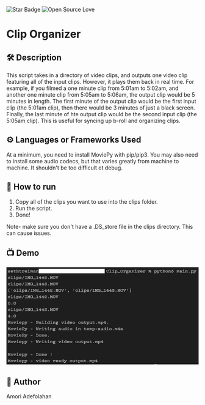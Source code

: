 <!--Please do not remove this part-->
![Star Badge](https://img.shields.io/static/v1?label=%F0%9F%8C%9F&message=If%20Useful&style=style=flat&color=BC4E99)
![Open Source Love](https://badges.frapsoft.com/os/v1/open-source.svg?v=103)

# Clip Organizer

<!--An image is an illustration for your project, the tip here is using your sense of humour as much as you can :D 

You can copy paste my markdown photo insert as following:
<p align="center">
<img src="your-source-is-here" width=40% height=40%>
-->

## 🛠️ Description
<!--Remove the below lines and add yours -->
This script takes in a directory of video clips, and outputs one video clip featuring all of the input clips. However, it plays them back in real time. For example, if you filmed a one minute clip from 5:01am to 5:02am, and another one minute clip from 5:05am to 5:06am, the output clip would be 5 minutes in length. The first minute of the output clip would be the first input clip (the 5:01am clip), then there would be 3 minutes of just a black screen. Finally, the last minute of hte output clip would be the second input clip (the 5:05am clip). This is useful for syncing up b-roll and organizing clips. 

## ⚙️ Languages or Frameworks Used
<!--Remove the below lines and add yours -->
At a minimum, you need to install MoviePy with pip/pip3. You may also need to install some audio codecs, but that varies greatly from machine to machine. It shouldn't be too difficult ot debug.

## 🌟 How to run
<!--Remove the below lines and add yours -->
1. Copy all of the clips you want to use into the clips folder. 
2. Run the script. 
3. Done!

Note- make sure you don't have a .DS_store file in the clips directory. This can cause issues.

## 📺 Demo
![Screenshot of terminal output](demo.png "Screenshot of terminal output")

## 🤖 Author
<!--Remove the below lines and add yours -->
Amori Adefolahan 

